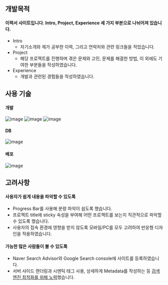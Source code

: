 ## 개발목적
#### 이력서 사이트입니다. Intro, Project, Experience 세 가지 부분으로 나뉘어져 있습니다.
- Intro
  - 자기소개와 제가 공부한 이력, 그리고 연락처와 관련 링크들을 적었습니다.
- Project
  - 해당 프로젝트를 진행하며 겪은 문제와 고민, 문제를 해결한 방법, 이 외에도 기여한 부분들을 작성하였습니다.
- Experience
  - 개발과 관련된 경험들을 작성하였습니다.

## 사용 기술
#### 개발
![image](https://github.com/Legitgoons/web-portfolio/assets/101088491/9a9d5238-b1f1-40fd-87c5-2d23fe647285)
![image](https://github.com/Legitgoons/web-portfolio/assets/101088491/89fb13e5-d48a-45c7-9611-c6fc5667fe30)
![image](https://github.com/Legitgoons/web-portfolio/assets/101088491/4e3b5b13-aed3-4292-8763-767c55f32b4c)
#### DB
![image](https://github.com/Legitgoons/web-portfolio/assets/101088491/f633ed45-175c-49eb-ac4f-18aebd2c86ee)
#### 배포
![image](https://github.com/Legitgoons/web-portfolio/assets/101088491/f5827848-1a41-4657-b340-f3b22e3b10bd)

## 고려사항
#### 사용자가 쉽게 내용을 파악할 수 있도록
- Progress Bar를 사용해 분량 파악이 쉽도록 했습니다.
- 프로젝트 title에 sticky 속성을 부여해 어떤 프로젝트를 보는지 직관적으로 파악할 수 있도록 했습니다.
- 사용자의 접속 환경에 영향을 받지 않도록 모바일/PC를 모두 고려하여 반응형 디자인을 적용하였습니다.
#### 가능한 많은 사람들이 볼 수 있도록
- Naver Search Advisor와 Google Search console에 사이트를 등록하였습니다.
- 서버 사이드 랜더링과 시멘틱 태그 사용, 상세하게 Metadata를 작성하는 등 [검색 엔진 최적화를 위해 노력](https://cksxkr5193.tistory.com/47)했습니다.
